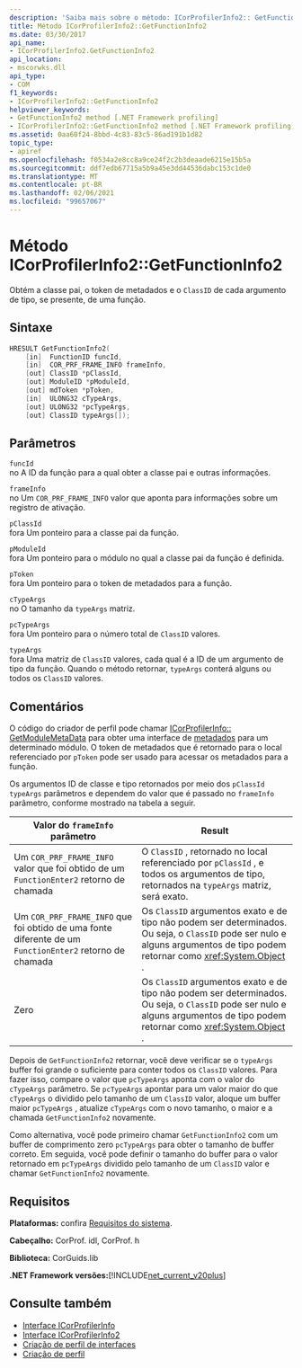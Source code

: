 ```yaml
---
description: 'Saiba mais sobre o método: ICorProfilerInfo2:: GetFunctionInfo2'
title: Método ICorProfilerInfo2::GetFunctionInfo2
ms.date: 03/30/2017
api_name:
- ICorProfilerInfo2.GetFunctionInfo2
api_location:
- mscorwks.dll
api_type:
- COM
f1_keywords:
- ICorProfilerInfo2::GetFunctionInfo2
helpviewer_keywords:
- GetFunctionInfo2 method [.NET Framework profiling]
- ICorProfilerInfo2::GetFunctionInfo2 method [.NET Framework profiling]
ms.assetid: 0aa60f24-8bbd-4c83-83c5-86ad191b1d82
topic_type:
- apiref
ms.openlocfilehash: f0534a2e8cc8a9ce24f2c2b3deaade6215e15b5a
ms.sourcegitcommit: ddf7edb67715a5b9a45e3dd44536dabc153c1de0
ms.translationtype: MT
ms.contentlocale: pt-BR
ms.lasthandoff: 02/06/2021
ms.locfileid: "99657067"
---
```

# <a name="icorprofilerinfo2getfunctioninfo2-method"></a>Método ICorProfilerInfo2::GetFunctionInfo2

Obtém a classe pai, o token de metadados e o `ClassID` de cada argumento de tipo, se presente, de uma função.  
  
## <a name="syntax"></a>Sintaxe  
  
```cpp  
HRESULT GetFunctionInfo2(  
    [in]  FunctionID funcId,  
    [in]  COR_PRF_FRAME_INFO frameInfo,  
    [out] ClassID *pClassId,  
    [out] ModuleID *pModuleId,  
    [out] mdToken *pToken,  
    [in]  ULONG32 cTypeArgs,  
    [out] ULONG32 *pcTypeArgs,  
    [out] ClassID typeArgs[]);  
```  
  
## <a name="parameters"></a>Parâmetros  

 `funcId`  
 no A ID da função para a qual obter a classe pai e outras informações.  
  
 `frameInfo`  
 no Um `COR_PRF_FRAME_INFO` valor que aponta para informações sobre um registro de ativação.  
  
 `pClassId`  
 fora Um ponteiro para a classe pai da função.  
  
 `pModuleId`  
 fora Um ponteiro para o módulo no qual a classe pai da função é definida.  
  
 `pToken`  
 fora Um ponteiro para o token de metadados para a função.  
  
 `cTypeArgs`  
 no O tamanho da `typeArgs` matriz.  
  
 `pcTypeArgs`  
 fora Um ponteiro para o número total de `ClassID` valores.  
  
 `typeArgs`  
 fora Uma matriz de `ClassID` valores, cada qual é a ID de um argumento de tipo da função. Quando o método retornar, `typeArgs` conterá alguns ou todos os `ClassID` valores.  
  
## <a name="remarks"></a>Comentários  

 O código do criador de perfil pode chamar [ICorProfilerInfo:: GetModuleMetaData](icorprofilerinfo-getmodulemetadata-method.md) para obter uma interface de [metadados](../metadata/index.md) para um determinado módulo. O token de metadados que é retornado para o local referenciado por `pToken` pode ser usado para acessar os metadados para a função.  
  
 Os argumentos ID de classe e tipo retornados por meio dos `pClassId` `typeArgs` parâmetros e dependem do valor que é passado no `frameInfo` parâmetro, conforme mostrado na tabela a seguir.  
  
|Valor do `frameInfo` parâmetro|Result|  
|----------------------------------------|------------|  
|Um `COR_PRF_FRAME_INFO` valor que foi obtido de um `FunctionEnter2` retorno de chamada|O `ClassID` , retornado no local referenciado por `pClassId` , e todos os argumentos de tipo, retornados na `typeArgs` matriz, será exato.|  
|Um `COR_PRF_FRAME_INFO` que foi obtido de uma fonte diferente de um `FunctionEnter2` retorno de chamada|Os `ClassID` argumentos exato e de tipo não podem ser determinados. Ou seja, o `ClassID` pode ser nulo e alguns argumentos de tipo podem retornar como <xref:System.Object> .|  
|Zero|Os `ClassID` argumentos exato e de tipo não podem ser determinados. Ou seja, o `ClassID` pode ser nulo e alguns argumentos de tipo podem retornar como <xref:System.Object> .|  
  
 Depois de `GetFunctionInfo2` retornar, você deve verificar se o `typeArgs` buffer foi grande o suficiente para conter todos os `ClassID` valores. Para fazer isso, compare o valor que `pcTypeArgs` aponta com o valor do `cTypeArgs` parâmetro. Se `pcTypeArgs` apontar para um valor maior do que `cTypeArgs` o dividido pelo tamanho de um `ClassID` valor, aloque um buffer maior `pcTypeArgs` , atualize `cTypeArgs` com o novo tamanho, o maior e a chamada `GetFunctionInfo2` novamente.  
  
 Como alternativa, você pode primeiro chamar `GetFunctionInfo2` com um buffer de comprimento zero `pcTypeArgs` para obter o tamanho de buffer correto. Em seguida, você pode definir o tamanho do buffer para o valor retornado em `pcTypeArgs` dividido pelo tamanho de um `ClassID` valor e chamar `GetFunctionInfo2` novamente.  
  
## <a name="requirements"></a>Requisitos  

 **Plataformas:** confira [Requisitos do sistema](../../get-started/system-requirements.md).  
  
 **Cabeçalho:** CorProf. idl, CorProf. h  
  
 **Biblioteca:** CorGuids.lib  
  
 **.NET Framework versões:**[!INCLUDE[net_current_v20plus](../../../../includes/net-current-v20plus-md.md)]  
  
## <a name="see-also"></a>Consulte também

- [Interface ICorProfilerInfo](icorprofilerinfo-interface.md)
- [Interface ICorProfilerInfo2](icorprofilerinfo2-interface.md)
- [Criação de perfil de interfaces](profiling-interfaces.md)
- [Criação de perfil](index.md)
